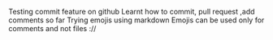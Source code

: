 Testing commit feature on github 
Learnt how to commit, pull request ,add comments so far
Trying emojis using markdown 
Emojis can be used only for comments and not files ://
